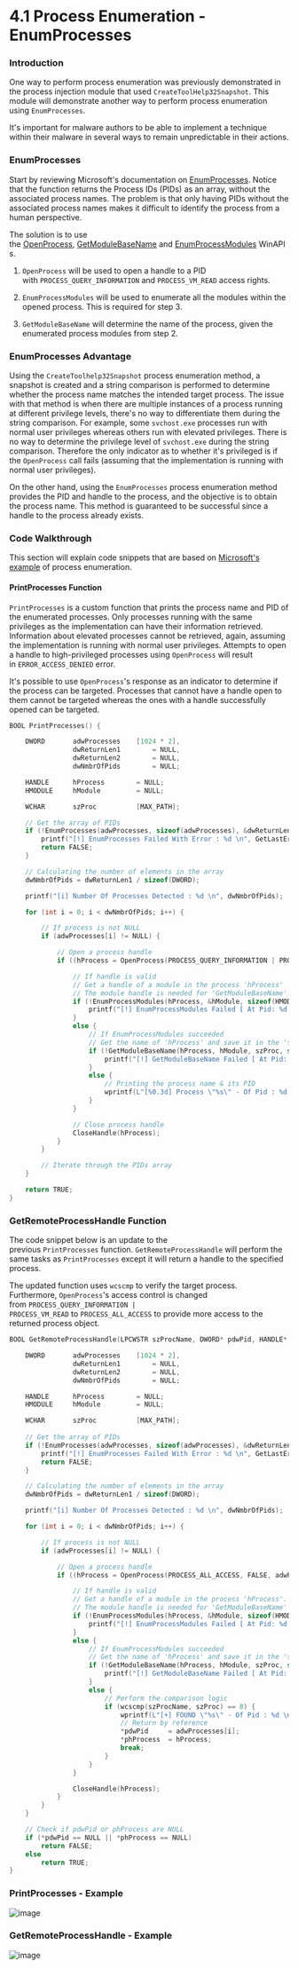# 4.1 Process Enumeration - EnumProcesses

### Introduction

One way to perform process enumeration was previously demonstrated in the process injection module that used `CreateToolHelp32Snapshot`. This module will demonstrate another way to perform process enumeration using `EnumProcesses`.

It's important for malware authors to be able to implement a technique within their malware in several ways to remain unpredictable in their actions.

### EnumProcesses

Start by reviewing Microsoft's documentation on [EnumProcesses](https://learn.microsoft.com/en-us/windows/win32/api/psapi/nf-psapi-enumprocesses). Notice that the function returns the Process IDs (PIDs) as an array, without the associated process names. The problem is that only having PIDs without the associated process names makes it difficult to identify the process from a human perspective.

The solution is to use the [OpenProcess](https://learn.microsoft.com/en-us/windows/win32/api/processthreadsapi/nf-processthreadsapi-openprocess), [GetModuleBaseName](https://learn.microsoft.com/en-us/windows/win32/api/psapi/nf-psapi-getmodulebasenamew) and [EnumProcessModules](https://learn.microsoft.com/en-us/windows/win32/api/psapi/nf-psapi-enumprocessmodules) WinAPIs.

1. `OpenProcess` will be used to open a handle to a PID with `PROCESS_QUERY_INFORMATION` and `PROCESS_VM_READ` access rights.

2. `EnumProcessModules` will be used to enumerate all the modules within the opened process. This is required for step 3.

3. `GetModuleBaseName` will determine the name of the process, given the enumerated process modules from step 2.


### EnumProcesses Advantage

Using the `CreateToolhelp32Snapshot` process enumeration method, a snapshot is created and a string comparison is performed to determine whether the process name matches the intended target process. The issue with that method is when there are multiple instances of a process running at different privilege levels, there's no way to differentiate them during the string comparison. For example, some `svchost.exe` processes run with normal user privileges whereas others run with elevated privileges. There is no way to determine the privilege level of `svchost.exe` during the string comparison. Therefore the only indicator as to whether it's privileged is if the `OpenProcess` call fails (assuming that the implementation is running with normal user privileges).

On the other hand, using the `EnumProcesses` process enumeration method provides the PID and handle to the process, and the objective is to obtain the process name. This method is guaranteed to be successful since a handle to the process already exists.

### Code Walkthrough

This section will explain code snippets that are based on [Microsoft's example](https://learn.microsoft.com/en-us/windows/win32/psapi/enumerating-all-processes) of process enumeration.

#### PrintProcesses Function

`PrintProcesses` is a custom function that prints the process name and PID of the enumerated processes. Only processes running with the same privileges as the implementation can have their information retrieved. Information about elevated processes cannot be retrieved, again, assuming the implementation is running with normal user privileges. Attempts to open a handle to high-privileged processes using `OpenProcess` will result in `ERROR_ACCESS_DENIED` error.

It's possible to use `OpenProcess`'s response as an indicator to determine if the process can be targeted. Processes that cannot have a handle open to them cannot be targeted whereas the ones with a handle successfully opened can be targeted.

```c
BOOL PrintProcesses() {

	DWORD		adwProcesses	[1024 * 2],
			    dwReturnLen1		= NULL,
			    dwReturnLen2		= NULL,
			    dwNmbrOfPids		= NULL;

	HANDLE		hProcess		= NULL;
	HMODULE		hModule			= NULL;

	WCHAR		szProc			[MAX_PATH];

	// Get the array of PIDs
	if (!EnumProcesses(adwProcesses, sizeof(adwProcesses), &dwReturnLen1)) {
		printf("[!] EnumProcesses Failed With Error : %d \n", GetLastError());
		return FALSE;
	}

	// Calculating the number of elements in the array 
	dwNmbrOfPids = dwReturnLen1 / sizeof(DWORD);

	printf("[i] Number Of Processes Detected : %d \n", dwNmbrOfPids);

	for (int i = 0; i < dwNmbrOfPids; i++) {

		// If process is not NULL
		if (adwProcesses[i] != NULL) {

			// Open a process handle 
			if ((hProcess = OpenProcess(PROCESS_QUERY_INFORMATION | PROCESS_VM_READ, FALSE, adwProcesses[i])) != NULL) {

				// If handle is valid
				// Get a handle of a module in the process 'hProcess'
				// The module handle is needed for 'GetModuleBaseName'
				if (!EnumProcessModules(hProcess, &hModule, sizeof(HMODULE), &dwReturnLen2)) {
					printf("[!] EnumProcessModules Failed [ At Pid: %d ] With Error : %d \n", adwProcesses[i], GetLastError());
				}
				else {
					// If EnumProcessModules succeeded
					// Get the name of 'hProcess' and save it in the 'szProc' variable 
					if (!GetModuleBaseName(hProcess, hModule, szProc, sizeof(szProc) / sizeof(WCHAR))) {
						printf("[!] GetModuleBaseName Failed [ At Pid: %d ] With Error : %d \n", adwProcesses[i], GetLastError());
					}
					else {
						// Printing the process name & its PID
						wprintf(L"[%0.3d] Process \"%s\" - Of Pid : %d \n", i, szProc, adwProcesses[i]);
					}
				}

				// Close process handle 
				CloseHandle(hProcess);
			}
		}

		// Iterate through the PIDs array  
	}

	return TRUE;
}
```

### GetRemoteProcessHandle Function

The code snippet below is an update to the previous `PrintProcesses` function. `GetRemoteProcessHandle` will perform the same tasks as `PrintProcesses` except it will return a handle to the specified process.

The updated function uses `wcscmp` to verify the target process. Furthermore, `OpenProcess`'s access control is changed from `PROCESS_QUERY_INFORMATION | PROCESS_VM_READ` to `PROCESS_ALL_ACCESS` to provide more access to the returned process object.

```c
BOOL GetRemoteProcessHandle(LPCWSTR szProcName, DWORD* pdwPid, HANDLE* phProcess) {

	DWORD		adwProcesses	[1024 * 2],
			    dwReturnLen1		= NULL,
			    dwReturnLen2		= NULL,
			    dwNmbrOfPids		= NULL;

	HANDLE		hProcess		= NULL;
	HMODULE		hModule			= NULL;

	WCHAR		szProc			[MAX_PATH];
	
	// Get the array of PIDs
	if (!EnumProcesses(adwProcesses, sizeof(adwProcesses), &dwReturnLen1)) {
		printf("[!] EnumProcesses Failed With Error : %d \n", GetLastError());
		return FALSE;
	}

	// Calculating the number of elements in the array 
	dwNmbrOfPids = dwReturnLen1 / sizeof(DWORD);

	printf("[i] Number Of Processes Detected : %d \n", dwNmbrOfPids);

	for (int i = 0; i < dwNmbrOfPids; i++) {

		// If process is not NULL
		if (adwProcesses[i] != NULL) {

			// Open a process handle 
			if ((hProcess = OpenProcess(PROCESS_ALL_ACCESS, FALSE, adwProcesses[i])) != NULL) {

				// If handle is valid
				// Get a handle of a module in the process 'hProcess'.
				// The module handle is needed for 'GetModuleBaseName'
				if (!EnumProcessModules(hProcess, &hModule, sizeof(HMODULE), &dwReturnLen2)) {
					printf("[!] EnumProcessModules Failed [ At Pid: %d ] With Error : %d \n", adwProcesses[i], GetLastError());
				}
				else {
					// If EnumProcessModules succeeded
					// Get the name of 'hProcess' and save it in the 'szProc' variable 
					if (!GetModuleBaseName(hProcess, hModule, szProc, sizeof(szProc) / sizeof(WCHAR))) {
						printf("[!] GetModuleBaseName Failed [ At Pid: %d ] With Error : %d \n", adwProcesses[i], GetLastError());
					}
					else {
						// Perform the comparison logic
						if (wcscmp(szProcName, szProc) == 0) {
							wprintf(L"[+] FOUND \"%s\" - Of Pid : %d \n", szProc, adwProcesses[i]);
							// Return by reference
							*pdwPid		= adwProcesses[i];
							*phProcess	= hProcess;
							break;	
						}
					}
				}

				CloseHandle(hProcess);
			}
		}
	}

	// Check if pdwPid or phProcess are NULL
	if (*pdwPid == NULL || *phProcess == NULL)
		return FALSE;
	else
		return TRUE;
}
```

### PrintProcesses - Example

![image](https://maldevacademy.s3.amazonaws.com/images/Intermediate/enumprocesses-108501303-c0dfa0d8-5e73-431e-9f5f-3cea0bb217be.png)

### GetRemoteProcessHandle - Example

![image](https://maldevacademy.s3.amazonaws.com/images/Intermediate/enumprocesses-208500959-341d233b-4852-463e-8108-6d6e4c109416.png)